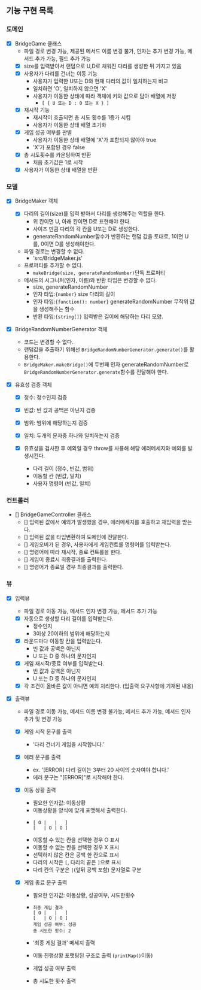 ## 기능 구현 목록

### 도메인

- [x] BridgeGame 클래스
  - 파일 경로 변경 가능, 제공된 메서드 이름 변경 불가, 인자는 추가 변경 가능, 메서드 추가 가능, 필드 추가 가능
  - [x] size를 입력받아서 랜덤으로 U,D로 채워진 다리를 생성한 뒤 가지고 있음
  - [x] 사용자가 다리를 건너는 이동 기능
    - 사용자가 입력한 U또는 D와 현재 다리의 값이 일치하는지 비교
    - 일치하면 'O', 일치하지 않으면 'X'
    - 사용자가 이동한 상태에 따라 객체에 키와 값으로 담아 배열에 저장
      - `[ { U 또는 D : O 또는 X } ]`
  - [x] 재시작 기능
    - 재시작이 호출되면 총 시도 횟수를 1증가 시킴
    - 사용자가 이동한 상태 배열 초기화
  - [x] 게임 성공 여부를 판별
    - 사용자가 이동한 상태 배열에 'X'가 포함되지 않아야 true
    - 'X'가 포함된 경우 false
  - [x] 총 시도횟수를 카운팅하여 반환
    - 처음 초기값은 1로 시작
  - [x] 사용자가 이동한 상태 배열을 반환

### 모델

- [x] BridgeMaker 객체

  - [x] 다리의 길이(size)를 입력 받아서 다리를 생성해주는 역할을 한다.
    - 위 칸이면 U, 아래 칸이면 D로 표현해야 한다.
    - 사이즈 만큼 다리의 각 칸을 U또는 D로 생성한다.
    - generateRandomNumber함수가 반환하는 랜덤 값을 토대로, 1이면 U를, 0이면 D를 생성해야한다.
  - 파일 경로는 변경할 수 없다.
    - 'src/BridgeMaker.js'
  - 프로퍼티를 추가할 수 없다.
    - `makeBridge(size, generateRandomNumber)`단독 프로퍼티
  - 메서드의 시그니처(인자, 이름)와 반환 타입은 변경할 수 없다.
    - size, generateRandomNumber
    - 인자 타입:`{number}` size 다리의 길이
    - 인자 타입:`{function(): number}` generateRandomNumber 무작위 값을 생성해주는 함수
    - 반환 타입:`{string[]}` 입력받은 길이에 해당하는 다리 모양.

- [x] BridgeRandomNumberGenerator 객체

  - 코드는 변경할 수 없다.
  - 랜덤값을 추출하기 위해선 `BridgeRandomNumberGenerator.generate()`를 활용한다.
  - `BridgeMaker.makeBridge()`에 두번째 인자 generateRandomNumber로 `BridgeRandomNumberGenerator.generate`함수를 전달해야 한다.

- [x] 유효성 검증 객체

  - [x] 정수: 정수인지 검증
  - [x] 빈값: 빈 값과 공백은 아닌지 검증
  - [x] 범위: 범위에 해당하는지 검증
  - [x] 일치: 두개의 문자중 하나와 일치하는지 검증

  - [x] 유효성을 검사한 후 예외일 경우 throw를 사용해 해당 에러메세지와 예외를 발생시킨다.
    - 다리 길이 (정수, 빈값, 범위)
    - 이동할 칸 (빈값, 일치)
    - 사용자 명령어 (빈값, 일치)

### 컨트롤러

- [] BridgeGameController 클래스
  - [] 입력된 값에서 예외가 발생했을 경우, 에러메세지를 호출하고 재입력을 받는다.
  - [] 입력된 값을 타입변환하여 도메인에 전달한다.
  - [] 게임오버가 된 경우, 사용자에게 게임컨트롤 명령어를 입력받는다.
  - [] 명령어에 따라 재시작, 종료 컨트롤을 한다.
  - [] 게임이 종료시 최종결과를 출력한다.
  - [] 명령어가 종료일 경우 최종결과를 출력한다.

### 뷰

- [x] 입력뷰

  - 파일 경로 이동 가능, 메서드 인자 변경 가능, 메서드 추가 가능
  - [x] 자동으로 생성할 다리 길이를 입력받는다.
    - 정수인지
    - 3이상 20이하의 범위에 해당하는지
  - [x] 라운드마다 이동할 칸을 입력받는다.
    - 빈 값과 공백은 아닌지
    - U 또는 D 중 하나의 문자인지
  - [x] 게임 재시작/종료 여부를 입력받는다.
    - 빈 값과 공백은 아닌지
    - U 또는 D 중 하나의 문자인지
  - [x] 각 조건이 올바른 값이 아니면 예외 처리한다. (입출력 요구사항에 기재된 내용)

- [x] 출력뷰

  - 파일 경로 이동 가능, 메서드 이름 변경 불가능, 메서드 추가 가능, 메서드 인자 추가 및 변경 가능
  - [x] 게임 시작 문구를 출력
    - '다리 건너기 게임을 시작합니다.'
  - [x] 에러 문구를 출력

    - ex. '[ERROR] 다리 길이는 3부터 20 사이의 숫자여야 합니다.'
    - 에러 문구는 "[ERROR]"로 시작해야 한다.

  - [x] 이동 상황 출력

    - 필요한 인자값: 이동상황
    - 이동상황을 양식에 맞게 포맷해서 출력한다.
    - ```
      [ O |   |   ]
      [   | O | O ]
      ```
    - 이동할 수 있는 칸을 선택한 경우 O 표시
    - 이동할 수 없는 칸을 선택한 경우 X 표시
    - 선택하지 않은 칸은 공백 한 칸으로 표시
    - 다리의 시작은 `[`, 다리의 끝은 `]`으로 표시
    - 다리 칸의 구분은 `|`(앞뒤 공백 포함) 문자열로 구분

  - [x] 게임 종료 문구 출력

    - 필요한 인자값: 이동상황, 성공여부, 시도한횟수

    - ```
      최종 게임 결과
      [ O |   |   ]
      [   | O | O ]
      게임 성공 여부: 성공
      총 시도한 횟수: 2
      ```

    - '최종 게임 결과' 메세지 출력
    - 이동 진행상황 포맷팅된 구조로 출력 (`printMap()`이동)
    - 게임 성공 여부 출력
    - 총 시도한 횟수 출력

